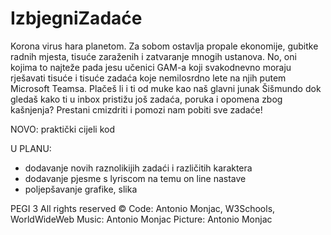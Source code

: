 # IzbjegniZadaće
Korona virus hara planetom. Za sobom ostavlja propale ekonomije, gubitke radnih mjesta, tisuće zaraženih i zatvaranje mnogih ustanova.
No, oni kojima to najteže pada jesu učenici GAM-a koji svakodnevno moraju rješavati tisuće i tisuće zadaća koje nemilosrdno lete na njih putem Microsoft Teamsa.
Plačeš li i ti od muke kao naš glavni junak Šišmundo dok gledaš kako ti u inbox pristižu još zadaća, poruka i opomena zbog kašnjenja?
Prestani cmizdriti i pomozi nam pobiti sve zadaće!

NOVO: praktički cijeli kod

U PLANU: 
- dodavanje novih raznolikijih zadaći i različitih karaktera
- dodavanje pjesme s lyriscom na temu on line nastave
- poljepšavanje grafike, slika


PEGI 3
All rights reserved ©
Code: Antonio Monjac, W3Schools, WorldWideWeb
Music: Antonio Monjac
Picture: Antonio Monjac
